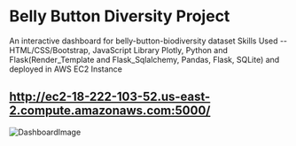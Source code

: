 # Belly Button Diversity Project
An interactive dashboard for belly-button-biodiversity dataset
Skills Used -- HTML/CSS/Bootstrap, JavaScript Library Plotly, Python and Flask(Render_Template and Flask_Sqlalchemy, Pandas, Flask, SQLite) and deployed in AWS EC2 Instance

## http://ec2-18-222-103-52.us-east-2.compute.amazonaws.com:5000/


![DashboardImage](images/PlottlyProjDemo.gif)

